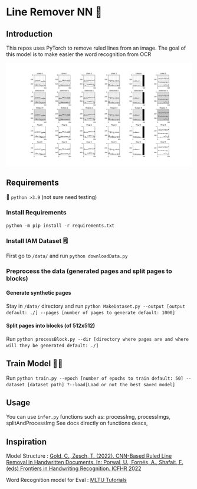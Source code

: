 # Line Remover NN 🚀

## Introduction

This repos uses PyTorch to remove ruled lines from an image.
The goal of this model is to make easier the word recognition from OCR

![Example](images/Figure_2.png)

## Requirements

🐍 `python >3.9` (not sure need testing)

### Install Requirements

`python -m pip install -r requirements.txt`

### Install IAM Dataset 🗒️

First go to `/data/` and run `python downloadData.py`

### Preprocess the data (generated pages and split pages to blocks)

#### Generate synthetic pages

Stay in `/data/` directory and run `python MakeDataset.py --output [output default: ./] --pages [number of pages to generate default: 1000]`

#### Split pages into blocks (of 512x512)

Run `python processBlock.py --dir [directory where pages are and where will they be generated default: ./]`

## Train Model 🧑‍🏫

Run `python train.py --epoch [number of epochs to train default: 50] --dataset [dataset path] ?--load[Load or not the best saved model]`

## Usage

You can use `infer.py` functions such as:
processImg,
processImgs,
splitAndProcessImg
See docs directly on functions descs,

## Inspiration

Model Structure : [Gold, C., Zesch, T. (2022). CNN-Based Ruled Line Removal in Handwritten Documents. In: Porwal, U., Fornés, A., Shafait, F. (eds) Frontiers in Handwriting Recognition. ICFHR 2022](https://doi.org/10.1007/978-3-031-21648-0_36)

Word Recognition model for Eval : [MLTU Tutorials](https://github.com/pythonlessons/mltu/tree/main/Tutorials/08_handwriting_recognition_torch)
